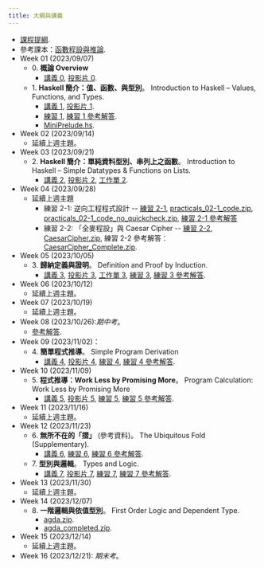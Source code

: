 ```yaml
---
title: 大綱與講義
---
```


* [課程提綱](../assets/syllabus.pdf).
* 參考課本：[函數程設與推論](../assets/fpbook.pdf).
* Week 01 (2023/09/07)
  * 0\. **概論 Overview**
    * [講義 0](../assets/handouts_00.pdf), [投影片 0](../assets/slides_00.pdf).
  * 1\. **Haskell 簡介：值、函數、與型別**。
    Introduction to Haskell – Values, Functions, and Types.
    * [講義 1](../assets/handouts_01.pdf), [投影片 1](../assets/slides_01.pdf).
    * [練習 1](../assets/practicals_01.pdf), [練習 1 參考解答](../assets/practicals_01_sols.pdf).
    * [MiniPrelude.hs](../assets/MiniPrelude.hs).
* Week 02 (2023/09/14)
  * 延續上週主題。
* Week 03 (2023/09/21)
  * 2\. **Haskell 簡介：單純資料型別、串列上之函數**。
    Introduction to Haskell – Simple Datatypes & Functions on Lists.
    * [講義 2](../assets/handouts_02.pdf), [投影片 2](../assets/slides_01.pdf), [工作單 2](../assets/work_sheet_02.pdf).
* Week 04 (2023/09/28)
  * 延續上週主題
    * 練習 2-1: 逆向工程程式設計 -- [練習 2-1](../assets/practicals_02-1.pdf), [practicals_02-1_code.zip](../assets/practicals_02-1_code.zip), [practicals_02-1_code_no_quickcheck.zip](../assets/practicals_02-1_code_no_quickcheck.zip), [練習 2-1 參考解答](../assets/practicals_02-1_sols.zip)
    * 練習 2-2: 「全麥程設」與 Caesar Cipher -- [練習 2-2](../assets/practicals_02-2.pdf), [CaesarCipher.zip](../assets/CaesarCipher.zip), 練習 2-2 參考解答：[CaesarCipher_Complete.zip](../assets/CaesarCipher_Complete.zip).
* Week 05 (2023/10/05)
  * 3\. **歸納定義與證明**。
    Definition and Proof by Induction.
    * [講義 3](../assets/handouts_03.pdf), [投影片 3](../assets/slides_03.pdf), [工作單 3](../assets/work_sheet_03.pdf), [練習 3](../assets/practicals_03.pdf), [練習 3 參考解答](../assets/practicals_03_sols.pdf).
* Week 06 (2023/10/12)
  * 延續上週主題。
* Week 07 (2023/10/19)
  * 延續上週主題。
* Week 08 (2023/10/26):*期中考*。
  * [參考解答](../assets/midterm_sols.pdf).
* Week 09 (2023/11/02)：
  * 4\. **簡單程式推導**。
  Simple Program Derivation
    * [講義 4](../assets/handouts_04.pdf), [投影片 4](../assets/slides_04.pdf), [練習 4](../assets/practicals_04.pdf), [練習 4 參考解答](../assets/practicals_04_sols.pdf).
* Week 10 (2023/11/09)
  * 5\. **程式推導：Work Less by Promising More**。
    Program Calculation: Work Less by Promising More
    * [講義 5](../assets/handouts_05.pdf), [投影片 5](../assets/slides_05.pdf), [練習 5](../assets/practicals_05.pdf), [練習 5 參考解答](../assets/practicals_05_sols.pdf).
* Week 11 (2023/11/16)
  * 延續上週主題。
* Week 12 (2023/11/23)
  * 6\. **無所不在的「摺」** (參考資料)。
    The Ubiquitous Fold (Supplementary).
    * [講義 6](../assets/handouts_06.pdf), [練習 6](../assets/practicals_06.pdf), [練習 6 參考解答](../assets/practicals_06_sols.pdf).
  * 7\. **型別與邏輯**。
    Types and Logic.
    * [講義 7](../assets/handouts_07.pdf), [投影片 7](../assets/slides_07.pdf), [練習 7](../assets/practicals_07.pdf), [練習 7 參考解答](../assets/practicals_07_sols.pdf).
* Week 13 (2023/11/30)
  * 延續上週主題。
* Week 14 (2023/12/07)
  * 8\. **一階邏輯與依值型別**。
  First Order Logic and Dependent Type.
    * [agda.zip](../assets/agda.zip).
    * [agda_completed.zip](../assets/agda_completed.zip).
* Week 15 (2023/12/14)
  * 延續上週主題。
* Week 16 (2023/12/21): *期末考*。
